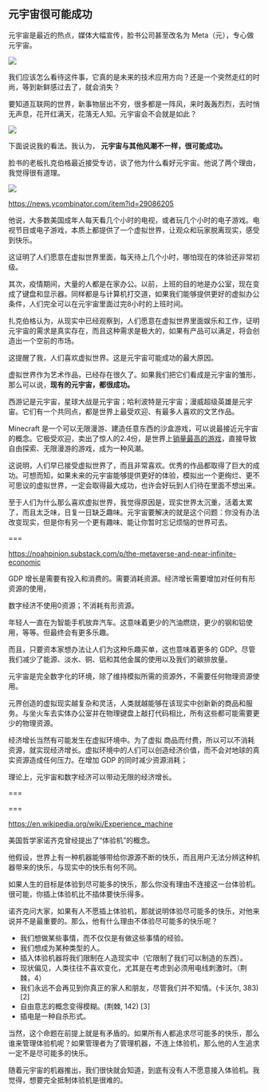 ## 元宇宙很可能成功

元宇宙是最近的热点，媒体大幅宣传，脸书公司甚至改名为 Meta（元），专心做元宇宙。

![](https://cdn.beekka.com/blogimg/asset/202112/bg2021120505.webp)

我们应该怎么看待这件事，它真的是未来的技术应用方向？还是一个突然走红的时尚，等到新鲜感过去了，就会消失？

要知道互联网的世界，新事物层出不穷，很多都是一阵风，来时轰轰烈烈，去时悄无声息，花开红满天，花落无人知。元宇宙会不会就是如此？

![](https://cdn.beekka.com/blogimg/asset/202112/bg2021120506.webp)

下面说说我的看法。我认为， **元宇宙与其他风潮不一样，很可能成功。**

脸书的老板扎克伯格最近接受专访，谈了他为什么看好元宇宙。他说了两个理由，我觉得很有道理。

![](https://cdn.beekka.com/blogimg/asset/202112/bg2021120507.webp)

https://news.ycombinator.com/item?id=29086205

他说，大多数美国成年人每天看几个小时的电视，或者玩几个小时的电子游戏。电视节目或电子游戏，本质上都提供了一个虚拟世界，让观众和玩家脱离现实，感受到快乐。

这证明了人们愿意在虚拟世界里面，每天待上几个小时，哪怕现在的体验还非常初级。

其次，疫情期间，大量的人都是在家办公。以前，上班的目的地是办公室，现在变成了键盘和显示器。同样都是与计算机打交道，如果我们能够提供更好的虚拟办公条件，人们完全可以在元宇宙里面过完8小时的上班时间。

扎克伯格认为，从现实中已经观察到，人们愿意在虚拟世界里面娱乐和工作，证明元宇宙的需求是真实存在，而且这种需求是极大的，如果有产品可以满足，将会创造出一个空前的市场。

这提醒了我，人们喜欢虚拟世界。这是元宇宙可能成功的最大原因。

虚拟世界作为艺术作品，已经存在很久了。如果我们把它们看成是元宇宙的雏形，那么可以说，**现有的元宇宙，都很成功。**

西游记是元宇宙，星球大战是元宇宙；哈利波特是元宇宙；漫威超级英雄是元宇宙。它们有一个共同点，都是世界上最受欢迎、有最多人喜欢的文艺作品。

Minecraft 是一个可以无限漫游、建造任意东西的沙盒游戏，可以说最接近元宇宙的概念。它极受欢迎，卖出了惊人的2.4份，是世界上[销量最高的游戏](https://en.wikipedia.org/wiki/List_of_best-selling_video_games)，直接导致自由探索、无限漫游的游戏，成为一种风潮。

这说明，人们早已接受虚拟世界了，而且非常喜欢。优秀的作品都取得了巨大的成功。可想而知，如果未来的元宇宙能够提供更好的体验，模拟出一个更绚烂、更不可思议的虚拟世界，一定会取得最大成功，也许会好玩到人们待在里面不想出来。

至于人们为什么那么喜欢虚拟世界，我觉得原因是，现实世界太沉重，活着太累了，而且太乏味，日复一日缺乏趣味。元宇宙要解决的就是这个问题：你没有办法改变现实，但是你有另一个更有趣味、能让你暂时忘记烦恼的世界可去。

===

https://noahpinion.substack.com/p/the-metaverse-and-near-infinite-economic

GDP 增长是需要有投入和消费的。需要消耗资源。经济增长需要增加对任何有形资源的使用，

数字经济不使用0资源；不消耗有形资源。

年轻人一直在为智能手机放弃汽车。这意味着更少的汽油燃烧，更少的钢和铝使用，等等。但最终会有更多乐趣。

而且，只要资本家想办法让人们为这种乐趣买单，这也意味着更多的 GDP。尽管我们减少了能源、淡水、铜、铝和其他金属的使用以及我们的碳排放量。

元宇宙是完全数字化的环境，除了维持模拟所需的资源外，不需要任何物理资源使用。

元界创造的虚拟现实越复杂和灵活，人类就越能够在该现实中创新新的商品和服务。与坐火车去实体办公室并在物理键盘上敲打代码相比，所有这些都可能需要更少的物理资源。

经济增长当然有可能发生在虚拟环境中。为了虚拟
商品而付费，所以可以不消耗资源，就实现经济增长。虚拟环境中的人们可以创造经济价值，而不会对地球的真实资源造成任何压力。在增加 GDP 的同时减少资源消耗；

理论上，元宇宙和数字经济可以带动无限的经济增长。

===


===

https://en.wikipedia.org/wiki/Experience_machine

美国哲学家诺齐克曾经提出了“体验机”的概念。

他假设，世界上有一种机器能够带给你源源不断的快乐，而且用户无法分辨这种机器带来的快乐，与现实中的快乐有何不同。

如果人生的目标是体验到尽可能多的快乐，那么你没有理由不连接这一台体验机。很可能，你插上体验机比不插体要快乐得多。

诺齐克问大家，如果有人不愿插上体验机，那就说明体验尽可能多的快乐，对他来说并不是最重要的。那么，他有什么理由不体验尽可能多的快乐呢？

- 我们想做某些事情，而不仅仅是有做这些事情的经验。
- 我们想成为某种类型的人。
- 插入体验机器将我们限制在人造现实中（它限制了我们可以制造的东西）。
- 现状偏见，人类往往不喜欢变化，尤其是在考虑到必须用电线刺激时。（荆棘，4）
- 我们永远不会再见到你真正的家人和朋友，尽管我们并不知情。(卡沃尔, 383) [2]
- 自由意志的概念变得模糊。(荆棘, 142) [3]
- 插电是一种自杀形式。

当然，这个命题在前提上就是有矛盾的。如果所有人都追求尽可能多的快乐，那么谁来管理体验机呢？如果管理者为了管理机器，不连上体验机，那么他的人生追求一定不是尽可能多的快乐。

随着元宇宙的机器推出，我们很快就会知道，到底有没有人不愿意接入体验机。我觉得，想要完全抵制体验机是很难的。